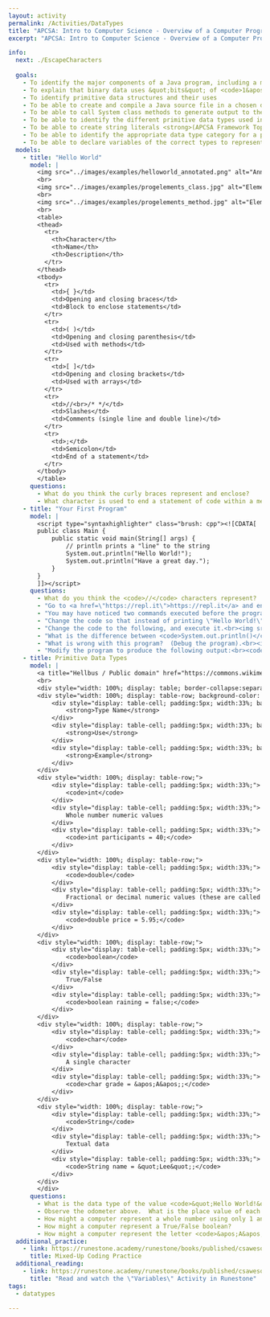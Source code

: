 ```yaml
---
layout: activity
permalink: /Activities/DataTypes
title: "APCSA: Intro to Computer Science - Overview of a Computer Program and Data Types"
excerpt: "APCSA: Intro to Computer Science - Overview of a Computer Program and Data Types"

info:
  next: ./EscapeCharacters
    
  goals: 
    - To identify the major components of a Java program, including a method and a class
    - To explain that binary data uses &quot;bits&quot; of <code>1&apos;s</code> and <code>0&apos;s</code> to represent data of various types, both numeric and textual
    - To identify primitive data structures and their uses
    - To be able to create and compile a Java source file in a chosen development environment
    - To be able to call System class methods to generate output to the console <strong>(APCSA Framework Topic 1.1 Mod 1.A)</strong>
    - To be able to identify the different primitive data types used in the Java language
    - To be able to create string literals <strong>(APCSA Framework Topic 1.1 Var 1.A)</strong>
    - To be able to identify the appropriate data type category for a particular specification. <strong>(APCSA Framework Topic 1.2 Var 1.B)</strong>
    - To be able to declare variables of the correct types to represent primitive data. <strong>(APCSA Framework Topic 1.2 Var 1.C)</strong>
  models:
    - title: "Hello World"
      model: |
        <img src="../images/examples/helloworld_annotated.png" alt="Annotated Hello World Java program example">
        <br>
        <img src="../images/examples/progelements_class.jpg" alt="Elements of a Java program: The Class">
        <br>
        <img src="../images/examples/progelements_method.jpg" alt="Elements of a Java program: The Method">
        <br>
        <table>
        <thead>
          <tr>
            <th>Character</th>
            <th>Name</th>
            <th>Description</th>
          </tr>
        </thead>
        <tbody>
          <tr>
            <td>{ }</td>
            <td>Opening and closing braces</td>
            <td>Block to enclose statements</td>
          </tr>
          <tr>
            <td>( )</td>
            <td>Opening and closing parenthesis</td>
            <td>Used with methods</td>
          </tr>
          <tr>
            <td>[ ]</td>
            <td>Opening and closing brackets</td>
            <td>Used with arrays</td>
          </tr>
          <tr>
            <td>//<br>/* */</td>
            <td>Slashes</td>
            <td>Comments (single line and double line)</td>
          </tr>
          <tr>
            <td>;</td>
            <td>Semicolon</td>
            <td>End of a statement</td>
          </tr>
        </tbody>
        </table>        
      questions: 
        - What do you think the curly braces represent and enclose?
        - What character is used to end a statement of code within a method?
    - title: "Your First Program"
      model: |
        <script type="syntaxhighlighter" class="brush: cpp"><![CDATA[
        public class Main {
            public static void main(String[] args) {
                // println prints a "line" to the string
                System.out.println("Hello World!");
                System.out.println("Have a great day.");
            }
        }
        ]]></script> 
      questions: 
        - What do you think the <code>//</code> characters represent?  
        - "Go to <a href=\"https://repl.it\">https://repl.it</a> and enter the code above into a file called <code>Main.java</code> (the filename is almost always the same as the class name, which we called <code>Main</code> in this example).  Click the \"Run\" button at the top to run the program."
        - "You may have noticed two commands executed before the program ran and printed \"Hello world!\" - to execute a program with the java command, the code in each class must first be compiled using the javac command.  Development environments such as repl.it usually do these steps for you.  Note that you can run many of our code examples in repl.it or the <a href=\"https://cscircles.cemc.uwaterloo.ca/java_visualize/\">Java Visualizer</a><br><img src=\"../images/examples/compileprocess.jpg\" alt=\"The compilation process\">"
        - "Change the code so that instead of printing \"Hello World!\" the code instead prints a greeting to your partner."  
        - "Change the code to the following, and execute it.<br><img src=\"../images/examples/systemoutprint.jpg\" alt=\"Printing statements to the screen\">"   
        - "What is the difference between <code>System.out.println()</code> and <code>System.out.print()</code>?  <strong>APCSA U1 Topic1.1 MOD 1.A.1 and MOD 1.A.2</strong>"
        - "What is wrong with this program?  (Debug the program).<br><img src=\"../images/examples/syntaxerror.jpg\" alt=\"A program with an error\">"
        - "Modify the program to produce the following output:<br><code>How are you?<br>Everything is going well.</code>"
    - title: Primitive Data Types
      model: |
        <a title="Hellbus / Public domain" href="https://commons.wikimedia.org/wiki/File:Odometer_rollover.jpg"><img width="512" alt="Odometer rollover" src="https://upload.wikimedia.org/wikipedia/commons/5/53/Odometer_rollover.jpg"></a>
        <br>
        <div style="width: 100%; display: table; border-collapse:separate; border-spacing:5px;">
        <div style="width: 100%; display: table-row; background-color: black; color: white;">
            <div style="display: table-cell; padding:5px; width:33%; background-color: black; color: white;">
                <strong>Type Name</strong>
            </div>
            <div style="display: table-cell; padding:5px; width:33%; background-color: black; color: white;">
                <strong>Use</strong>
            </div>
            <div style="display: table-cell; padding:5px; width:33%; background-color: black; color: white;">
                <strong>Example</strong>
            </div>
        </div>
        <div style="width: 100%; display: table-row;">
            <div style="display: table-cell; padding:5px; width:33%;">
                <code>int</code>
            </div>
            <div style="display: table-cell; padding:5px; width:33%;">
                Whole number numeric values
            </div>
            <div style="display: table-cell; padding:5px; width:33%;">
                <code>int participants = 40;</code>
            </div>
        </div>    
        <div style="width: 100%; display: table-row;">
            <div style="display: table-cell; padding:5px; width:33%;">
                <code>double</code>
            </div>
            <div style="display: table-cell; padding:5px; width:33%;">
                Fractional or decimal numeric values (these are called "floating point" values)
            </div>
            <div style="display: table-cell; padding:5px; width:33%;">
                <code>double price = 5.95;</code>
            </div>
        </div>        
        <div style="width: 100%; display: table-row;">
            <div style="display: table-cell; padding:5px; width:33%;">
                <code>boolean</code>
            </div>
            <div style="display: table-cell; padding:5px; width:33%;">
                True/False
            </div>
            <div style="display: table-cell; padding:5px; width:33%;">
                <code>boolean raining = false;</code>
            </div>
        </div>  
        <div style="width: 100%; display: table-row;">
            <div style="display: table-cell; padding:5px; width:33%;">
                <code>char</code>
            </div>
            <div style="display: table-cell; padding:5px; width:33%;">
                A single character
            </div>
            <div style="display: table-cell; padding:5px; width:33%;">
                <code>char grade = &apos;A&apos;;</code>
            </div>
        </div>     
        <div style="width: 100%; display: table-row;">
            <div style="display: table-cell; padding:5px; width:33%;">
                <code>String</code>
            </div>
            <div style="display: table-cell; padding:5px; width:33%;">
                Textual data
            </div>
            <div style="display: table-cell; padding:5px; width:33%;">
                <code>String name = &quot;Lee&quot;;</code>
            </div>
        </div>       
        </div>
      questions:
        - What is the data type of the value <code>&quot;Hello World!&quot;</code>?
        - Observe the odometer above.  What is the place value of each of the digits in a decimal system?  How would this odometer count if the only digits it could display were 1 and 0?  What would each place value be then?
        - How might a computer represent a whole number using only 1 and 0 digits?  How do you use the decimal digits 0 through 9 to represent all whole numbers?
        - How might a computer represent a True/False boolean?
        - How might a computer represent the letter <code>&apos;A&apos;</code> or the word <code>&quot;Hi!&quot;</code>?
  additional_practice:
    - link: https://runestone.academy/runestone/books/published/csawesome/Unit1-Getting-Started/topic-1-8-practice-coding.html
      title: Mixed-Up Coding Practice
  additional_reading:
    - link: https://runestone.academy/runestone/books/published/csawesome/Unit1-Getting-Started/topic-1-3-variables.html
      title: "Read and watch the \"Variables\" Activity in Runestone"
tags:
  - datatypes
  
---
```


